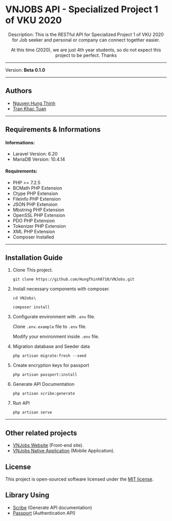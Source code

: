 # VNJOBS API - Specialized Project 1 of VKU 2020

<p align="center">
Description: This is the RESTful API for Specialized Project 1 of VKU 2020 for Job seeker and personal or company can connect together easier.
</p>
<p align="center">
At this time (2020), we are just 4th year students, so do not expect this project to be perfect. Thanks
</p>

------------
Version: **Beta 0.1.0**

------------

## Authors

- [Nguyen Hung Thinh](https://github.com/HungThinh0710)
- [Tran Khac Tuan](SinJunior)

------------
## Requirements & Informations
#### Informations:
- Laravel Version: 6.20
- MariaDB Version: 10.4.14
#### Requirements:
- PHP >= 7.2.5
- BCMath PHP Extension
- Ctype PHP Extension
- Fileinfo PHP Extension
- JSON PHP Extension
- Mbstring PHP Extension
- OpenSSL PHP Extension
- PDO PHP Extension
- Tokenizer PHP Extension
- XML PHP Extension
- Composer Installed


------------


## Installation Guide
1. Clone This project.

	`git clone https://github.com/HungThinh0710/VNJobs.git`
2. Install necessary components with composer.

	`cd VNJobs\ `

	`composer install`
3. Configurate environment with `.env` file.
	
	Clone `.env.example` file to `.env` file.
	
	Modify your environment inside `.env` file.
4. Migration database and Seeder data

	`php artisan migrate:fresh --seed`
	
5. Create encryption keys for passport

    `php artisan passport:install`

6. Generate API Documentation

	`php artisan scribe:generate`

7. Run API
	
	`php artisan serve`

------------
## Other related projects
- [VNJobs Website](...) (Front-end site).
- [VNJobs Native Application](...) (Mobile Application).

## License

This project is open-sourced software licensed under the [MIT license](https://opensource.org/licenses/MIT).

## Library Using
- [Scribe](https://scribe.readthedocs.io/en/latest/guide-getting-started.html) (Generate API documentation)
- [Passport](https://laravel.com/docs/6.x/passport) (Authentication API)

